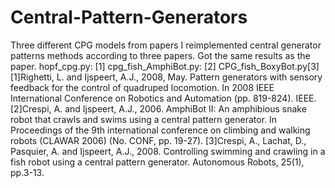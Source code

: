 # Central-Pattern-Generators
Three different CPG models from papers
I reimplemented central generator patterns methods according to three papers. Got the same results as the paper.
hopf_cpg.py: [1]
cpg_fish_AmphiBot.py: [2]
CPG_fish_BoxyBot.py[3]
[1]Righetti, L. and Ijspeert, A.J., 2008, May. Pattern generators with sensory feedback for the control of quadruped locomotion. In 2008 IEEE International Conference on Robotics and Automation (pp. 819-824). IEEE.
[2]Crespi, A. and Ijspeert, A.J., 2006. AmphiBot II: An amphibious snake robot that crawls and swims using a central pattern generator. In Proceedings of the 9th international conference on climbing and walking robots (CLAWAR 2006) (No. CONF, pp. 19-27).
[3]Crespi, A., Lachat, D., Pasquier, A. and Ijspeert, A.J., 2008. Controlling swimming and crawling in a fish robot using a central pattern generator. Autonomous Robots, 25(1), pp.3-13.
